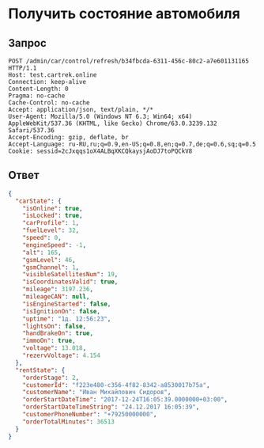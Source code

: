 # Получить состояние автомобиля

## Запрос

    POST /admin/car/control/refresh/b34fbcda-6311-456c-80c2-a7e601131165 HTTP/1.1
    Host: test.cartrek.online
    Connection: keep-alive
    Content-Length: 0
    Pragma: no-cache
    Cache-Control: no-cache
    Accept: application/json, text/plain, */*
    User-Agent: Mozilla/5.0 (Windows NT 6.3; Win64; x64) AppleWebKit/537.36 (KHTML, like Gecko) Chrome/63.0.3239.132 Safari/537.36
    Accept-Encoding: gzip, deflate, br
    Accept-Language: ru-RU,ru;q=0.9,en-US;q=0.8,en;q=0.7,de;q=0.6,sq;q=0.5
    Cookie: sessid=2cJxqqs1oX4ALBqXKCQkaysjAoDJ7toPQCkV8

## Ответ

```json
{
  "carState": {
    "isOnline": true,
    "isLocked": true,
    "carProfile": 1,
    "fuelLevel": 32,
    "speed": 0,
    "engineSpeed": -1,
    "alt": 165,
    "gsmLevel": 46,
    "gsmChannel": 1,
    "visibleSatellitesNum": 19,
    "isCoordinatesValid": true,
    "mileage": 3197.236,
    "mileageCAN": null,
    "isEngineStarted": false,
    "isIgnitionOn": false,
    "uptime": "1д. 12:56:23",
    "lightsOn": false,
    "handBrakeOn": true,
    "immoOn": true,
    "voltage": 13.018,
    "rezervVoltage": 4.154
  },
  "rentState": {
    "orderStage": 2,
    "customerId": "f223e480-c356-4f82-8342-a8530017b75a",
    "customerName": "Иван Михайлович Сидоров",
    "orderStartDateTime": "2017-12-24T16:05:39.0000000+03:00",
    "orderStartDateTimeString": "24.12.2017 16:05:39",
    "customerPhoneNumber": "+79250000000",
    "orderTotalMinutes": 36513
  }
}

```